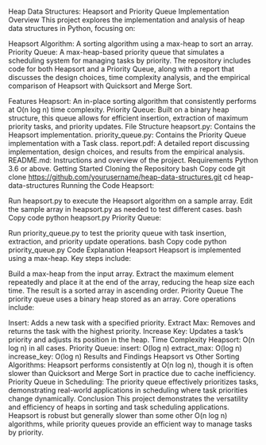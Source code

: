Heap Data Structures: Heapsort and Priority Queue Implementation
Overview
This project explores the implementation and analysis of heap data structures in Python, focusing on:

Heapsort Algorithm: A sorting algorithm using a max-heap to sort an array.
Priority Queue: A max-heap-based priority queue that simulates a scheduling system for managing tasks by priority.
The repository includes code for both Heapsort and a Priority Queue, along with a report that discusses the design choices, time complexity analysis, and the empirical comparison of Heapsort with Quicksort and Merge Sort.

Features
Heapsort: An in-place sorting algorithm that consistently performs at O(n log n) time complexity.
Priority Queue: Built on a binary heap structure, this queue allows for efficient insertion, extraction of maximum priority tasks, and priority updates.
File Structure
heapsort.py: Contains the Heapsort implementation.
priority_queue.py: Contains the Priority Queue implementation with a Task class.
report.pdf: A detailed report discussing implementation, design choices, and results from the empirical analysis.
README.md: Instructions and overview of the project.
Requirements
Python 3.6 or above.
Getting Started
Cloning the Repository
bash
Copy code
git clone https://github.com/yourusername/heap-data-structures.git
cd heap-data-structures
Running the Code
Heapsort:

Run heapsort.py to execute the Heapsort algorithm on a sample array.
Edit the sample array in heapsort.py as needed to test different cases.
bash
Copy code
python heapsort.py
Priority Queue:

Run priority_queue.py to test the priority queue with task insertion, extraction, and priority update operations.
bash
Copy code
python priority_queue.py
Code Explanation
Heapsort
Heapsort is implemented using a max-heap. Key steps include:

Build a max-heap from the input array.
Extract the maximum element repeatedly and place it at the end of the array, reducing the heap size each time.
The result is a sorted array in ascending order.
Priority Queue
The priority queue uses a binary heap stored as an array. Core operations include:

Insert: Adds a new task with a specified priority.
Extract Max: Removes and returns the task with the highest priority.
Increase Key: Updates a task’s priority and adjusts its position in the heap.
Time Complexity
Heapsort: O(n log n) in all cases.
Priority Queue:
insert: O(log n)
extract_max: O(log n)
increase_key: O(log n)
Results and Findings
Heapsort vs Other Sorting Algorithms: Heapsort performs consistently at O(n log n), though it is often slower than Quicksort and Merge Sort in practice due to cache inefficiency.
Priority Queue in Scheduling: The priority queue effectively prioritizes tasks, demonstrating real-world applications in scheduling where task priorities change dynamically.
Conclusion
This project demonstrates the versatility and efficiency of heaps in sorting and task scheduling applications. Heapsort is robust but generally slower than some other O(n log n) algorithms, while priority queues provide an efficient way to manage tasks by priority.